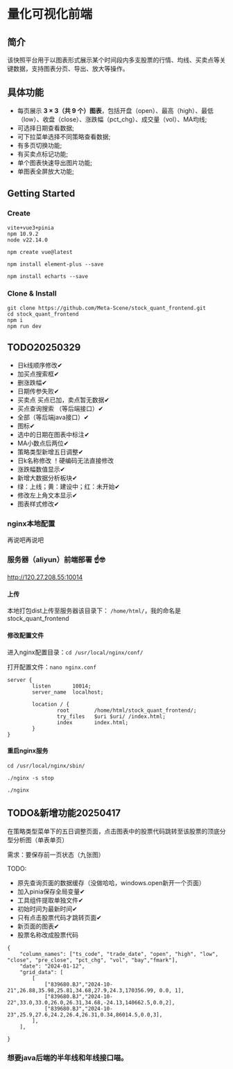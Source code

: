 # 量化可视化前端

## 简介

该快照平台用于以图表形式展示某个时间段内多支股票的行情、均线、买卖点等关键数据，支持图表分页、导出、放大等操作。

## 具体功能

- 每页展示 **3 × 3（共 9 个）图表**，包括开盘（open）、最高（high）、最低（low）、收盘（close）、涨跌幅（pct_chg）、成交量（vol）、MA均线;
- 可选择日期查看数据;
- 可下拉菜单选择不同策略查看数据;
- 有多页切换功能;
- 有买卖点标记功能;
- 单个图表快速导出图片功能;
- 单图表全屏放大功能;

## Getting Started

### Create

```
vite+vue3+pinia
npm 10.9.2
node v22.14.0
```

```
npm create vue@latest

npm install element-plus --save

npm install echarts --save
```

### Clone & Install

```
git clone https://github.com/Meta-Scene/stock_quant_frontend.git
cd stock_quant_frontend
npm i
npm run dev
```
## TODO20250329
- 日k线顺序修改✔
- 加买点搜索框✔
- 删涨跌幅✔
- 日期传参失败✔
- 买卖点 买点已加，卖点暂无数据✔
- 买点查询搜索 （等后端接口）✔
- 全部（等后端java接口）✔
- 图标✔
- 选中的日期在图表中标注✔
- MA小数点后两位✔
- 策略类型新增五日调整✔
- 日k名称修改 ！硬编码无法直接修改
- 涨跌幅数值显示✔
- 新增大数据分析板块✔
- 绿：上线；黄：建设中；红：未开始✔
- 修改左上角文本显示✔
- 图表样式修改✔

### nginx本地配置
再说吧再说吧
### 服务器（aliyun）前端部署 ☝️🤓
http://120.27.208.55:10014

#### 上传
本地打包dist上传至服务器该目录下：
`/home/html/`，我的命名是stock_quant_frontend

#### 修改配置文件

进入nginx配置目录：`cd /usr/local/nginx/conf/`

打开配置文件：`nano nginx.conf`

```
server {
        listen       10014;
        server_name  localhost;

        location / {
                root        /home/html/stock_quant_frontend/;
                try_files   $uri $uri/ /index.html;
                index       index.html;
        }
}
```
#### 重启nginx服务
`cd /usr/local/nginx/sbin/`

`./nginx -s stop`

`./nginx`
## TODO&新增功能20250417

在策略类型菜单下的五日调整页面，点击图表中的股票代码跳转至该股票的顶底分型分析图（单表单页）

需求：要保存前一页状态（九张图）

TODO:

- 原先查询页面的数据缓存（没做哈哈，windows.open新开一个页面）
- 加入pinia保存全局变量✔
- 工具组件提取单独文件✔
- 初始时间为最新时间✔
- 只有点击股票代码才跳转页面✔
- 新页面的图表✔
- 股票名称改成股票代码

```
{
    "column_names": ["ts_code", "trade_date", "open", "high", "low", "close", "pre_close", "pct_chg", "vol", "bay","fmark"],
    "date": "2024-01-12",
    "grid_data": [
        [
            ["839680.BJ","2024-10-21",26.88,35.98,25.81,34.68,27.9,24.3,170356.99, 0.0, 1],
            ["839680.BJ","2024-10-22",33.0,33.0,26.0,26.31,34.68,-24.13,140662.5,0.0,2],
            ["839680.BJ","2024-10-23",25.9,27.6,24.2,26.4,26.31,0.34,86014.5,0.0,3],
        ],
    ],
    
}
```
### 想要java后端的半年线和年线接口喵。
